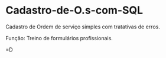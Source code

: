 # Cadastro-de-O.s-com-SQL

Cadastro de Ordem de serviço simples com tratativas de erros. 

Função: Treino de formulários profissionais. 

=D
